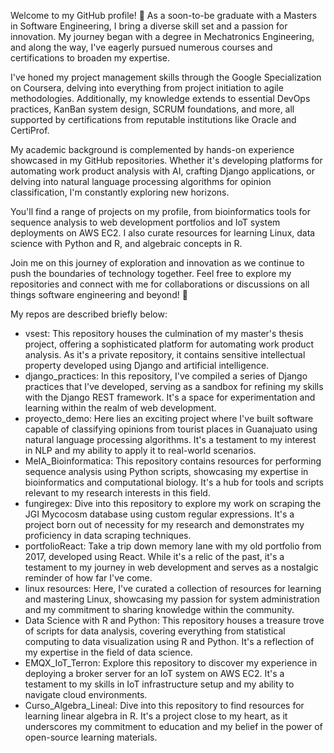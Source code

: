 Welcome to my GitHub profile! 👋 As a soon-to-be graduate with a Masters in Software Engineering, I bring a diverse skill set and a passion for innovation. My journey began with a degree in Mechatronics Engineering, and along the way, I've eagerly pursued numerous courses and certifications to broaden my expertise.

I've honed my project management skills through the Google Specialization on Coursera, delving into everything from project initiation to agile methodologies. Additionally, my knowledge extends to essential DevOps practices, KanBan system design, SCRUM foundations, and more, all supported by certifications from reputable institutions like Oracle and CertiProf.

My academic background is complemented by hands-on experience showcased in my GitHub repositories. Whether it's developing platforms for automating work product analysis with AI, crafting Django applications, or delving into natural language processing algorithms for opinion classification, I'm constantly exploring new horizons.

You'll find a range of projects on my profile, from bioinformatics tools for sequence analysis to web development portfolios and IoT system deployments on AWS EC2. I also curate resources for learning Linux, data science with Python and R, and algebraic concepts in R.

Join me on this journey of exploration and innovation as we continue to push the boundaries of technology together. Feel free to explore my repositories and connect with me for collaborations or discussions on all things software engineering and beyond! 🚀


My repos are described briefly below:
* vsest: This repository houses the culmination of my master's thesis project, offering a sophisticated platform for automating work product analysis. As it's a private repository, it contains sensitive intellectual property developed using Django and artificial intelligence.
* django_practices: In this repository, I've compiled a series of Django practices that I've developed, serving as a sandbox for refining my skills with the Django REST framework. It's a space for experimentation and learning within the realm of web development.
* proyecto_demo: Here lies an exciting project where I've built software capable of classifying opinions from tourist places in Guanajuato using natural language processing algorithms. It's a testament to my interest in NLP and my ability to apply it to real-world scenarios.
* MeIA_Bioinformatica: This repository contains resources for performing sequence analysis using Python scripts, showcasing my expertise in bioinformatics and computational biology. It's a hub for tools and scripts relevant to my research interests in this field.
* fungiregex: Dive into this repository to explore my work on scraping the JGI Mycocosm database using custom regular expressions. It's a project born out of necessity for my research and demonstrates my proficiency in data scraping techniques.
* portfolioReact: Take a trip down memory lane with my old portfolio from 2017, developed using React. While it's a relic of the past, it's a testament to my journey in web development and serves as a nostalgic reminder of how far I've come.
* linux resources: Here, I've curated a collection of resources for learning and mastering Linux, showcasing my passion for system administration and my commitment to sharing knowledge within the community.
* Data Science with R and Python: This repository houses a treasure trove of scripts for data analysis, covering everything from statistical computing to data visualization using R and Python. It's a reflection of my expertise in the field of data science.
* EMQX_IoT_Terron: Explore this repository to discover my experience in deploying a broker server for an IoT system on AWS EC2. It's a testament to my skills in IoT infrastructure setup and my ability to navigate cloud environments.
* Curso_Algebra_Lineal: Dive into this repository to find resources for learning linear algebra in R. It's a project close to my heart, as it underscores my commitment to education and my belief in the power of open-source learning materials.
